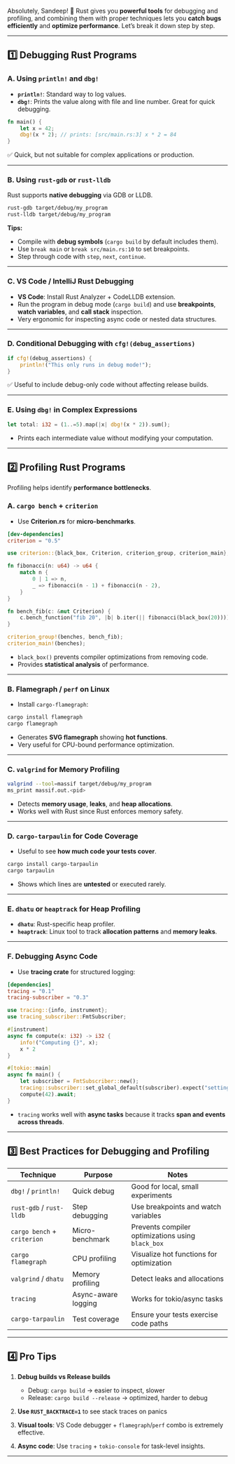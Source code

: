 Absolutely, Sandeep! 🦀 Rust gives you **powerful tools** for debugging and profiling, and combining them with proper techniques lets you **catch bugs efficiently** and **optimize performance**. Let’s break it down step by step.

---

## 1️⃣ Debugging Rust Programs

### A. Using `println!` and `dbg!`

* **`println!`**: Standard way to log values.
* **`dbg!`**: Prints the value along with file and line number. Great for quick debugging.

```rust
fn main() {
    let x = 42;
    dbg!(x * 2); // prints: [src/main.rs:3] x * 2 = 84
}
```

✅ Quick, but not suitable for complex applications or production.

---

### B. Using `rust-gdb` or `rust-lldb`

Rust supports **native debugging** via GDB or LLDB.

```bash
rust-gdb target/debug/my_program
rust-lldb target/debug/my_program
```

**Tips:**

* Compile with **debug symbols** (`cargo build` by default includes them).
* Use `break main` or `break src/main.rs:10` to set breakpoints.
* Step through code with `step`, `next`, `continue`.

---

### C. VS Code / IntelliJ Rust Debugging

* **VS Code**: Install Rust Analyzer + CodeLLDB extension.
* Run the program in debug mode (`cargo build`) and use **breakpoints**, **watch variables**, and **call stack** inspection.
* Very ergonomic for inspecting async code or nested data structures.

---

### D. Conditional Debugging with `cfg!(debug_assertions)`

```rust
if cfg!(debug_assertions) {
    println!("This only runs in debug mode!");
}
```

✅ Useful to include debug-only code without affecting release builds.

---

### E. Using `dbg!` in Complex Expressions

```rust
let total: i32 = (1..=5).map(|x| dbg!(x * 2)).sum();
```

* Prints each intermediate value without modifying your computation.

---

## 2️⃣ Profiling Rust Programs

Profiling helps identify **performance bottlenecks**.

### A. `cargo bench` + `criterion`

* Use **Criterion.rs** for **micro-benchmarks**.

```toml
[dev-dependencies]
criterion = "0.5"
```

```rust
use criterion::{black_box, Criterion, criterion_group, criterion_main};

fn fibonacci(n: u64) -> u64 {
    match n {
        0 | 1 => n,
        _ => fibonacci(n - 1) + fibonacci(n - 2),
    }
}

fn bench_fib(c: &mut Criterion) {
    c.bench_function("fib 20", |b| b.iter(|| fibonacci(black_box(20))));
}

criterion_group!(benches, bench_fib);
criterion_main!(benches);
```

* `black_box()` prevents compiler optimizations from removing code.
* Provides **statistical analysis** of performance.

---

### B. Flamegraph / `perf` on Linux

* Install `cargo-flamegraph`:

```bash
cargo install flamegraph
cargo flamegraph
```

* Generates **SVG flamegraph** showing **hot functions**.
* Very useful for CPU-bound performance optimization.

---

### C. `valgrind` for Memory Profiling

```bash
valgrind --tool=massif target/debug/my_program
ms_print massif.out.<pid>
```

* Detects **memory usage**, **leaks**, and **heap allocations**.
* Works well with Rust since Rust enforces memory safety.

---

### D. `cargo-tarpaulin` for Code Coverage

* Useful to see **how much code your tests cover**.

```bash
cargo install cargo-tarpaulin
cargo tarpaulin
```

* Shows which lines are **untested** or executed rarely.

---

### E. `dhatu` or `heaptrack` for Heap Profiling

* **`dhatu`**: Rust-specific heap profiler.
* **`heaptrack`**: Linux tool to track **allocation patterns** and **memory leaks**.

---

### F. Debugging Async Code

* Use **tracing crate** for structured logging:

```toml
[dependencies]
tracing = "0.1"
tracing-subscriber = "0.3"
```

```rust
use tracing::{info, instrument};
use tracing_subscriber::FmtSubscriber;

#[instrument]
async fn compute(x: i32) -> i32 {
    info!("Computing {}", x);
    x * 2
}

#[tokio::main]
async fn main() {
    let subscriber = FmtSubscriber::new();
    tracing::subscriber::set_global_default(subscriber).expect("setting default failed");
    compute(42).await;
}
```

* `tracing` works well with **async tasks** because it tracks **span and events across threads**.

---

## 3️⃣ Best Practices for Debugging and Profiling

| Technique                   | Purpose             | Notes                                             |
| --------------------------- | ------------------- | ------------------------------------------------- |
| `dbg!` / `println!`         | Quick debug         | Good for local, small experiments                 |
| `rust-gdb` / `rust-lldb`    | Step debugging      | Use breakpoints and watch variables               |
| `cargo bench` + `criterion` | Micro-benchmark     | Prevents compiler optimizations using `black_box` |
| `cargo flamegraph`          | CPU profiling       | Visualize hot functions for optimization          |
| `valgrind` / `dhatu`        | Memory profiling    | Detect leaks and allocations                      |
| `tracing`                   | Async-aware logging | Works for tokio/async tasks                       |
| `cargo-tarpaulin`           | Test coverage       | Ensure your tests exercise code paths             |

---

## 4️⃣ Pro Tips

1. **Debug builds vs Release builds**

   * Debug: `cargo build` → easier to inspect, slower
   * Release: `cargo build --release` → optimized, harder to debug
2. **Use `RUST_BACKTRACE=1`** to see stack traces on panics
3. **Visual tools**: VS Code debugger + `flamegraph`/`perf` combo is extremely effective.
4. **Async code**: Use `tracing` + `tokio-console` for task-level insights.

---

